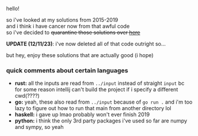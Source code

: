 hello!

so i've looked at my solutions from 2015-2019  
and i think i have cancer now from that awful code  
so i've decided to ~~quarantine those solutions over [here](https://github.com/SansPapyrus683/advent-of-code-pain)~~  

**UPDATE (12/11/23)**: i've now deleted all of that code outright so...

but hey, enjoy these solutions that are actually good (i hope)

### quick comments about certain languages

* **rust:** all the inputs are read from `../input` instead of straight `input`
  bc for some reason intellij can't build the project if i specify a different cwd(????)
* **go:** yeah, these also read from `../input` because of `go run .` and i'm too lazy to figure out how to run that main from another directory lol
* **haskell:** i gave up lmao probably won't ever finish 2019
* **python:** i think the only 3rd party packages i've used so far are numpy and sympy, so yeah

